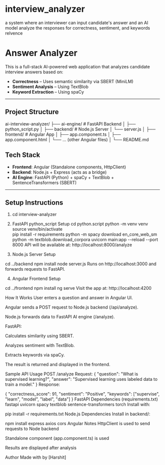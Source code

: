 # interview_analyzer
a system where an interviewer can input candidate's answer and an AI model analyze the responses for correctness, sentiment, and keywords relvence

#  Answer Analyzer

This is a full-stack AI-powered web application that analyzes candidate interview answers based on:

-  **Correctness** – Uses semantic similarity via SBERT (MiniLM)
-  **Sentiment Analysis** – Using TextBlob
-  **Keyword Extraction** – Using spaCy


---

##  Project Structure

ai-interview-analyzer/ ├── ai-engine/ # FastAPI Backend │ ├── python_script.py │ ├── backend/ # Node.js Server │ └── server.js │ ├── frontend/ # Angular App │ ├── app.component.ts │ ├── app.component.html │ └── ... (other Angular files) │ └── README.md


##  Tech Stack

- **Frontend**: Angular (Standalone components, HttpClient)
- **Backend**: Node.js + Express (acts as a bridge)
- **AI Engine**: FastAPI (Python) + spaCy + TextBlob + SentenceTransformers (SBERT)
---

##  Setup Instructions


1. cd interview-analyzer


2. FastAPI python_script Setup
cd python.script
python -m venv venv
source venv/bin/activate        
pip install -r requirements
python -m spacy download en_core_web_sm
python -m textblob.download_corpora
uvicorn main:app --reload --port 8000
API will be available at: http://localhost:8000/analyze

3. Node.js Server Setup

cd ../backend
npm install
node server.js
Runs on http://localhost:3000 and forwards requests to FastAPI.

4. Angular Frontend Setup

cd ../frontend
npm install
ng serve
Visit the app at: http://localhost:4200

 How It Works
User enters a question and answer in Angular UI.

Angular sends a POST request to Node.js backend (/api/analyze).

Node.js forwards data to FastAPI AI engine (/analyze).

FastAPI:

Calculates similarity using SBERT.

Analyzes sentiment with TextBlob.

Extracts keywords via spaCy.

The result is returned and displayed in the frontend.

 Sample API Usage
POST /analyze
Request:
{
  "question": "What is supervised learning?",
  "answer": "Supervised learning uses labeled data to train a model."
}
Response:

{
  "correctness_score": 91,
  "sentiment": "Positive",
  "keywords": ["supervise", "learn", "model", "label", "data"]
}
 FastAPI Dependencies (requirements.txt)
fastapi
uvicorn
spacy
textblob
sentence-transformers
torch
Install with:


pip install -r requirements.txt
 Node.js Dependencies
Install in backend/:

npm install express axios cors
 Angular Notes
HttpClient is used to send requests to Node backend

Standalone component (app.component.ts) is used

Results are displayed after analysis

 Author
Made with  by [Harshit]
